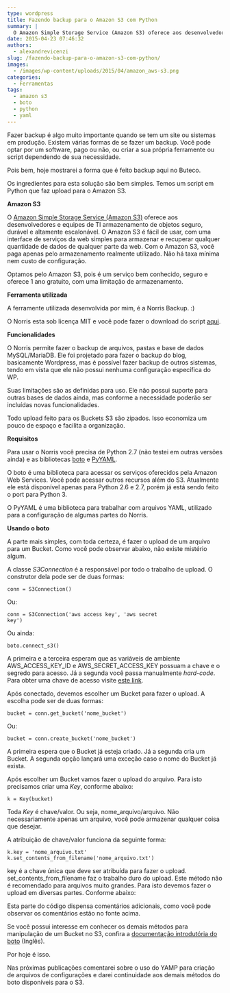 ```yaml
---
type: wordpress
title: Fazendo backup para o Amazon S3 com Python
summary: |
  O Amazon Simple Storage Service (Amazon S3) oferece aos desenvolvedores e equipes de TI armazenamento de objetos seguro, durável e altamente escalonável. O Amazon S3 é fácil de usar, com uma interface de serviços da web simples para armazenar e recuperar qualquer quantidade de dados de qualquer parte da web. Com o Amazon S3, você paga apenas pelo armazenamento realmente utilizado. Não há taxa mínima nem custo de configuração.
date: 2015-04-23 07:46:32
authors:
  - alexandrevicenzi
slug: /fazendo-backup-para-o-amazon-s3-com-python/
images:
  - /images/wp-content/uploads/2015/04/amazon_aws-s3.png
categories:
  - Ferramentas
tags:
  - amazon s3
  - boto
  - python
  - yaml
---
```


Fazer backup é algo muito importante quando se tem um site ou sistemas em produção. Existem várias formas de se fazer um backup. Você pode optar por um software, pago ou não, ou criar a sua própria ferramente ou script dependendo de sua necessidade.

Pois bem, hoje mostrarei a forma que é feito backup aqui no Buteco.

Os ingredientes para esta solução são bem simples. Temos um script em Python que faz upload para o Amazon S3.

<strong>Amazon S3</strong>

O <a href="http://aws.amazon.com/pt/s3/" target="_blank">Amazon Simple Storage Service (Amazon S3)</a> oferece aos desenvolvedores e equipes de TI armazenamento de objetos seguro, durável e altamente escalonável. O Amazon S3 é fácil de usar, com uma interface de serviços da web simples para armazenar e recuperar qualquer quantidade de dados de qualquer parte da web. Com o Amazon S3, você paga apenas pelo armazenamento realmente utilizado. Não há taxa mínima nem custo de configuração.

Optamos pelo Amazon S3, pois é um serviço bem conhecido, seguro e oferece 1 ano gratuito, com uma limitação de armazenamento.

<strong>Ferramenta utilizada</strong>

A ferramente utilizada desenvolvida por mim, é a Norris Backup. :)

O Norris esta sob licença MIT e você pode fazer o download do script <a href="https://github.com/alexandrevicenzi/norris-backup" target="_blank">aqui</a>.

<strong>Funcionalidades</strong>

O Norris permite fazer o backup de arquivos, pastas e base de dados MySQL/MariaDB. Ele foi projetado para fazer o backup do blog, basicamente Wordpress, mas é possível fazer backup de outros sistemas, tendo em vista que ele não possui nenhuma configuração específica do WP.

Suas limitações são as definidas para uso. Ele não possui suporte para outras bases de dados ainda, mas conforme a necessidade poderão ser incluídas novas funcionalidades.

Todo upload feito para os Buckets S3 são zipados. Isso economiza um pouco de espaço e facilita a organização.

<strong>Requisitos</strong>

Para usar o Norris você precisa de Python 2.7 (não testei em outras versões ainda) e as bibliotecas <a href="http://boto.readthedocs.org/en/latest/index.html" target="_blank">boto</a> e <a href="http://pyyaml.org/" target="_blank">PyYAML</a>.

O boto é uma biblioteca para acessar os serviços oferecidos pela Amazon Web Services. Você pode acessar outros recursos além do S3. Atualmente ele está disponível apenas para Python 2.6 e 2.7, porém já está sendo feito o port para Python 3.

O PyYAML é uma biblioteca para trabalhar com arquivos YAML, utilizado para a configuração de algumas partes do Norris.

<strong>Usando o boto</strong>

A parte mais simples, com toda certeza, é fazer o upload de um arquivo para um Bucket. Como você pode observar abaixo, não existe mistério algum.

<script src="//gistfy-app.herokuapp.com/github/ButecoOpenSource/boto-s3/s3_upload.py" type="text/javascript"></script>

A classe <em>S3Connection</em> é a responsável por todo o trabalho de upload. O construtor dela pode ser de duas formas:

<code>conn = S3Connection()</code>

Ou:

<code>conn = S3Connection('aws access key', 'aws secret key')</code>

Ou ainda:

<code>boto.connect_s3()</code>

A primeira e a terceira esperam que as variáveis de ambiente AWS_ACCESS_KEY_ID e AWS_SECRET_ACCESS_KEY possuam a chave e o segredo para acesso. Já a segunda você passa manualmente <em>hard-code</em>. Para obter uma chave de acesso visite <a href="http://docs.aws.amazon.com/AWSSimpleQueueService/latest/SQSGettingStartedGuide/AWSCredentials.html" target="_blank">este link</a>.

Após conectado, devemos escolher um Bucket para fazer o upload. A escolha pode ser de duas formas:

<code>bucket = conn.get_bucket('nome_bucket')</code>

Ou:

<code>bucket = conn.create_bucket('nome_bucket')</code>

A primeira espera que o Bucket já esteja criado. Já a segunda cria um Bucket. A segunda opção lançará uma exceção caso o nome do Bucket já exista.

Após escolher um Bucket vamos fazer o upload do arquivo. Para isto precisamos criar uma <em>Key</em>, conforme abaixo:

<code>k = Key(bucket)</code>

Toda <em>Key</em> é chave/valor. Ou seja, nome_arquivo/arquivo. Não necessariamente apenas um arquivo, você pode armazenar qualquer coisa que desejar.

A atribuição de chave/valor funciona da seguinte forma:

<code>k.key = 'nome_arquivo.txt'
 k.set_contents_from_filename('nome_arquivo.txt')</code>

key é a chave única que deve ser atribuída para fazer o upload. set_contents_from_filename faz o trabalho duro do upload. Este método não é recomendado para arquivos muito grandes. Para isto devemos fazer o upload em diversas partes. Conforme abaixo:

<script src="//gistfy-app.herokuapp.com/github/ButecoOpenSource/boto-s3/s3_large_upload.py" type="text/javascript"></script>

Esta parte do código dispensa comentários adicionais, como você pode observar os comentários estão no fonte acima.

Se você possui interesse em conhecer os demais métodos para manipulação de um Bucket no S3, confira a <a href="http://boto.readthedocs.org/en/latest/s3_tut.html" target="_blank">documentação introdutória do boto</a> (Inglês).

Por hoje é isso.

Nas próximas publicações comentarei sobre o uso do YAMP para criação de arquivos de configurações e darei continuidade aos demais métodos do boto disponíveis para o S3.